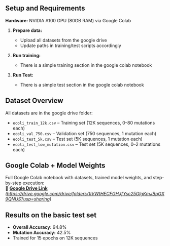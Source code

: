 ## Setup and Requirements

**Hardware:** NVIDIA A100 GPU (80GB RAM) via Google Colab  

1. **Prepare data:**
   - Upload all datasets from the google drive
   - Update paths in training/test scripts accordingly

2. **Run training:**
   - There is a simple training section in the google colab notebook

3. **Run Test:**
   - There is a simple test section in the google colab notebook

## Dataset Overview

All datasets are in the google drive folder:
- `ecoli_train_12k.csv` – Training set (12K sequences, 0–80 mutations each)
- `ecoli_val_750.csv` – Validation set (750 sequences, 1 mutation each)
- `ecoli_test_5k.csv` – Test set (5K sequences, 1 mutation each)
- `ecoli_test_low_mutation.csv` – Test set (5K sequences, 0–2 mutations each)

## Google Colab + Model Weights

Full Google Colab notebook with datasets, trained model weights, and step-by-step execution:  
🔗 **[Google Drive Link](#)** _(https://drive.google.com/drive/folders/1IVWtHECFGHJfYsc25GlgKmJBpGX9QNUS?usp=sharing)_

## Results on the basic test set

- **Overall Accuracy:** 94.8%
- **Mutation Accuracy:** 42.5%
- Trained for 15 epochs on 12K sequences